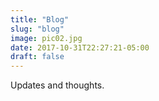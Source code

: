 ```yaml
---
title: "Blog"
slug: "blog"
image: pic02.jpg
date: 2017-10-31T22:27:21-05:00
draft: false
---
```


Updates and thoughts.